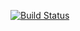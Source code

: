 [![Build Status](https://travis-ci.org/datahq/datahub-auth.svg?branch=master)](https://travis-ci.org/datahq/datahub-auth)
